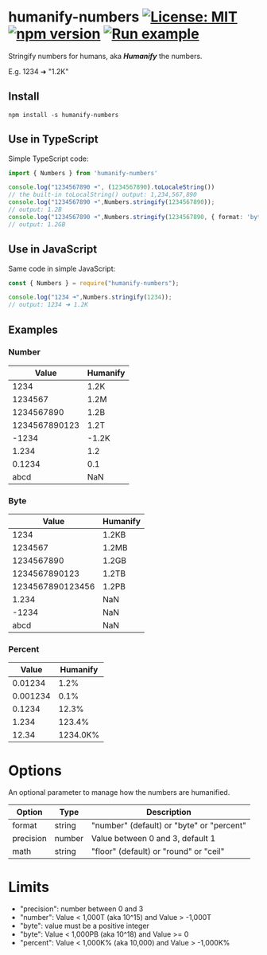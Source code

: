 # humanify-numbers [![License: MIT](https://img.shields.io/badge/license-MIT-yellow.svg)](https://opensource.org/licenses/MIT) [![npm version](https://img.shields.io/npm/v/humanify-numbers.svg?style=flat)](https://www.npmjs.com/package/humanify-numbers) [![Run example](https://img.shields.io/static/v1?label=repl.it&message=run%20example&color=blue)](https://repl.it/join/ahkbmpzw-ezborgy)

Stringify numbers for humans, aka **_Humanify_** the numbers. 

E.g. 1234 ➜ "1.2K"

## Install 

~~~
npm install -s humanify-numbers
~~~

## Use in TypeScript 

Simple TypeScript code:

~~~typescript
import { Numbers } from 'humanify-numbers'

console.log("1234567890 ➜", (1234567890).toLocaleString())
// the built-in toLocalString() output: 1,234,567,890
console.log("1234567890 ➜",Numbers.stringify(1234567890)); 
// output: 1.2B
console.log("1234567890 ➜",Numbers.stringify(1234567890, { format: 'byte' })) 
// output: 1.2GB
~~~

## Use in JavaScript

Same code in simple JavaScript:

~~~javascript
const { Numbers } = require("humanify-numbers");

console.log("1234 ➜",Numbers.stringify(1234)); 
// output: 1234 ➜ 1.2K
~~~

## Examples

### Number

|Value|Humanify|
|---|---|
|1234|1.2K|
|1234567|1.2M|
|1234567890|1.2B|
|1234567890123|1.2T|
|-1234|-1.2K|
|1.234|1.2|
|0.1234|0.1|
|abcd|NaN|

### Byte

|Value|Humanify|
|---|---|
|1234|1.2KB|
|1234567|1.2MB|
|1234567890|1.2GB|
|1234567890123|1.2TB|
|1234567890123456|1.2PB|
|1.234|NaN|
|-1234|NaN|
|abcd|NaN|

### Percent

|Value|Humanify|
|---|---|
|0.01234|1.2%|
|0.001234|0.1%|
|0.1234|12.3%|
|1.234|123.4%|
|12.34|1234.0K%|

# Options

An optional parameter to manage how the numbers are humanified. 

|Option|Type|Description|
|---|---|---|
|format|string| "number" (default) or "byte" or "percent"|
|precision|number| Value between 0 and 3, default 1|
|math|string| "floor" (default) or "round" or "ceil"|

# Limits

* "precision": number between 0 and 3
* "number": Value < 1,000T (aka 10^15) and Value > -1,000T 
* "byte": value must be a positive integer
* "byte": Value < 1,000PB (aka 10^18) and Value >= 0
* "percent": Value < 1,000K% (aka 10,000) and Value > -1,000K%
